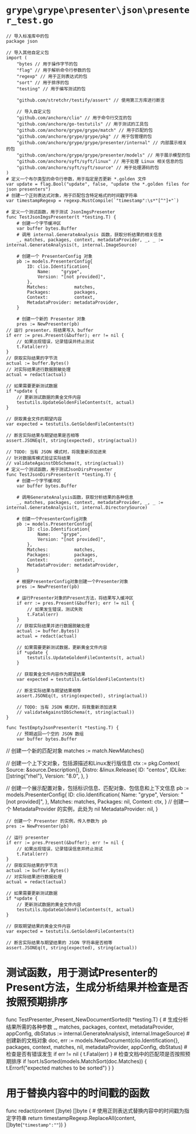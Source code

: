 # `grype\grype\presenter\json\presenter_test.go`

```
// 导入标准库中的包
package json

// 导入其他自定义包
import (
	"bytes // 用于操作字节的包
	"flag" // 用于解析命令行参数的包
	"regexp" // 用于正则表达式的包
	"sort" // 用于排序的包
	"testing" // 用于编写测试的包

	"github.com/stretchr/testify/assert" // 使用第三方库进行断言

	// 导入自定义包
	"github.com/anchore/clio" // 用于命令行交互的包
	"github.com/anchore/go-testutils" // 用于测试的工具包
	"github.com/anchore/grype/grype/match" // 用于匹配的包
	"github.com/anchore/grype/grype/pkg" // 用于包管理的包
	"github.com/anchore/grype/grype/presenter/internal" // 内部展示相关的包
	"github.com/anchore/grype/grype/presenter/models" // 用于展示模型的包
	"github.com/anchore/syft/syft/linux" // 用于处理 Linux 相关信息的包
	"github.com/anchore/syft/syft/source" // 用于处理源码的包
)
# 定义一个布尔类型的命令行参数，用于指定是否更新 *.golden 文件
var update = flag.Bool("update", false, "update the *.golden files for json presenters")
# 创建一个正则表达式对象，用于匹配包含特定格式的时间戳字符串
var timestampRegexp = regexp.MustCompile(`"timestamp":\s*"[^"]+"`)

# 定义一个测试函数，用于测试 JsonImgsPresenter
func TestJsonImgsPresenter(t *testing.T) {
    # 创建一个字节缓冲区
    var buffer bytes.Buffer
    # 调用 internal.GenerateAnalysis 函数，获取分析结果的相关信息
    _, matches, packages, context, metadataProvider, _, _ := internal.GenerateAnalysis(t, internal.ImageSource)

    # 创建一个 PresenterConfig 对象
    pb := models.PresenterConfig{
        ID: clio.Identification{
            Name:    "grype",
            Version: "[not provided]",
        },
        Matches:          matches,
        Packages:         packages,
        Context:          context,
        MetadataProvider: metadataProvider,
    }

    # 创建一个新的 Presenter 对象
    pres := NewPresenter(pb)
// 运行 presenter，将结果写入 buffer
if err := pres.Present(&buffer); err != nil {
    // 如果出现错误，记录错误并终止测试
    t.Fatal(err)
}
// 获取实际结果的字节流
actual := buffer.Bytes()
// 对实际结果进行数据脱敏处理
actual = redact(actual)

// 如果需要更新测试数据
if *update {
    // 更新测试数据的黄金文件内容
    testutils.UpdateGoldenFileContents(t, actual)
}

// 获取黄金文件的期望内容
var expected = testutils.GetGoldenFileContents(t)

// 断言实际结果与期望结果是否相等
assert.JSONEq(t, string(expected), string(actual))

// TODO: 当有 JSON 模式时，将我重新添加进来
// 针对数据库模式验证实际结果
// validateAgainstDbSchema(t, string(actual))
# 定义一个测试函数，用于测试JsonDirsPresenter
func TestJsonDirsPresenter(t *testing.T) {
    # 创建一个字节缓冲区
    var buffer bytes.Buffer

    # 调用GenerateAnalysis函数，获取分析结果的各种信息
    _, matches, packages, context, metadataProvider, _, _ := internal.GenerateAnalysis(t, internal.DirectorySource)

    # 创建一个PresenterConfig对象
    pb := models.PresenterConfig{
        ID: clio.Identification{
            Name:    "grype",
            Version: "[not provided]",
        },
        Matches:          matches,
        Packages:         packages,
        Context:          context,
        MetadataProvider: metadataProvider,
    }

    # 根据PresenterConfig对象创建一个Presenter对象
    pres := NewPresenter(pb)

    # 运行Presenter对象的Present方法，将结果写入缓冲区
    if err := pres.Present(&buffer); err != nil {
		// 如果发生错误，测试失败
		t.Fatal(err)
	}
	// 获取实际结果并进行数据脱敏处理
	actual := buffer.Bytes()
	actual = redact(actual)

	// 如果需要更新测试数据，更新黄金文件内容
	if *update {
		testutils.UpdateGoldenFileContents(t, actual)
	}

	// 获取黄金文件内容作为期望结果
	var expected = testutils.GetGoldenFileContents(t)

	// 断言实际结果与期望结果相等
	assert.JSONEq(t, string(expected), string(actual))

	// TODO: 当有 JSON 模式时，将我重新添加进来
	// validateAgainstDbSchema(t, string(actual))
}

func TestEmptyJsonPresenter(t *testing.T) {
	// 预期返回一个空的 JSON 数组
	var buffer bytes.Buffer
```

// 创建一个新的匹配对象
matches := match.NewMatches()

// 创建一个上下文对象，包括源描述和Linux发行版信息
ctx := pkg.Context{
	Source: &source.Description{},
	Distro: &linux.Release{
		ID:      "centos",
		IDLike:  []string{"rhel"},
		Version: "8.0",
	},
}

// 创建一个展示配置对象，包括标识信息、匹配对象、包信息和上下文信息
pb := models.PresenterConfig{
	ID: clio.Identification{
		Name:    "grype",
		Version: "[not provided]",
	},
	Matches:          matches,
	Packages:         nil,
	Context:          ctx,
}
		// 创建一个 MetadataProvider 的实例，此处为 nil
		MetadataProvider: nil,
	}

	// 创建一个 Presenter 的实例，传入参数为 pb
	pres := NewPresenter(pb)

	// 运行 presenter
	if err := pres.Present(&buffer); err != nil {
		// 如果出现错误，记录错误信息并终止测试
		t.Fatal(err)
	}
	// 获取实际结果的字节流
	actual := buffer.Bytes()
	// 对实际结果进行数据处理
	actual = redact(actual)

	// 如果需要更新测试数据
	if *update {
		// 更新测试数据的黄金文件内容
		testutils.UpdateGoldenFileContents(t, actual)
	}

	// 获取期望结果的黄金文件内容
	var expected = testutils.GetGoldenFileContents(t)

	// 断言实际结果与期望结果的 JSON 字符串是否相等
	assert.JSONEq(t, string(expected), string(actual))
# 测试函数，用于测试Presenter的Present方法，生成分析结果并检查是否按照预期排序
func TestPresenter_Present_NewDocumentSorted(t *testing.T) {
    # 生成分析结果所需的各种参数
	_, matches, packages, context, metadataProvider, appConfig, dbStatus := internal.GenerateAnalysis(t, internal.ImageSource)
    # 创建新的文档对象
	doc, err := models.NewDocument(clio.Identification{}, packages, context, matches, nil, metadataProvider, appConfig, dbStatus)
    # 检查是否有错误发生
	if err != nil {
		t.Fatal(err)
	}
    # 检查文档中的匹配项是否按照预期排序
	if !sort.IsSorted(models.MatchSort(doc.Matches)) {
		t.Errorf("expected matches to be sorted")
	}
}

# 用于替换内容中的时间戳的函数
func redact(content []byte) []byte {
    # 使用正则表达式替换内容中的时间戳为指定字符串
	return timestampRegexp.ReplaceAll(content, []byte(`"timestamp":""`))
}
```
